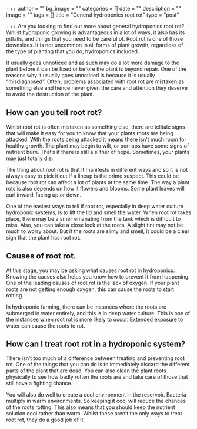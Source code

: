 +++
author = ""
bg_image = ""
categories = []
date = ""
description = ""
image = ""
tags = []
title = "General hydroponics root rot"
type = "post"

+++
Are you looking to find out more about general hydroponics root rot? Whilst hydroponic growing is advantageous in a lot of ways, it also has its pitfalls, and things that you need to be careful of. Root rot is one of those downsides. It is not uncommon in all forms of plant growth, regardless of the type of planting that you do, hydroponics included.

It usually goes unnoticed and as such may do a lot more damage to the plant before it can be fixed or before the plant is beyond repair. One of the reasons why it usually goes unnoticed is because it is usually “misdiagnosed”. Often, problems associated with root rot are mistaken as something else and hence never given the care and attention they deserve to avoid the destruction of the plant.

## How can you tell root rot?

Whilst root rot is often mistaken as something else, there are telltale signs that will make it easy for you to know that your plants roots are being attacked. With the roots being attacked it means there isn’t much room for healthy growth. The plant may begin to wilt, or perhaps have some signs of nutrient burn. That’s if there is still a slither of hope. Sometimes, your plants may just totally die.

The thing about root rot is that it manifests in different ways and so it is not always easy to pick it out if a lineup is the prime suspect. This could be because root rot can affect a lot of plants at the same time. The way a plant rots is also depends on how it flowers and blooms. Some plant leaves will curl inward-facing up or down.

One of the easiest ways to tell if root rot, especially in deep water culture hydroponic systems, is to lift the lid and smell the water. When root rot takes place, there may be a smell emanating from the tank which is difficult to miss. Also, you can take a close look at the roots. A slight tint may not be much to worry about. But if the roots are slimy and smell, it could be a clear sign that the plant has root rot.

## Causes of root rot.

At this stage, you may be asking what causes root rot in hydroponics. Knowing the causes also helps you know how to prevent it from happening. One of the leading causes of root rot is the lack of oxygen. If your plant roots are not getting enough oxygen, this can cause the roots to start rotting.

In hydroponic farming, there can be instances where the roots are submerged in water entirely, and this is in deep water culture. This is one of the instances when root rot is more likely to occur. Extended exposure to water can cause the roots to rot.

## How can I treat root rot in a hydroponic system?

There isn’t too much of a difference between treating and preventing root rot. One of the things that you can do is to immediately discard the different parts of the plant that are dead. You can also clean the plant roots physically to see how badly rotten the roots are and take care of those that still have a fighting chance.

You will also do well to create a cool environment in the reservoir. Bacteria multiply in warm environments. So keeping it cool will reduce the chances of the roots rotting. This also means that you should keep the nutrient solution cool rather than warm. Whilst these aren’t the only ways to treat root rot, they do a good job of it.